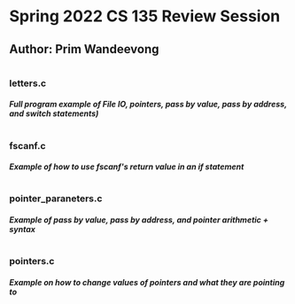 # Spring 2022 CS 135 Review Session
## Author: Prim Wandeevong 
# 
### letters.c 
##### Full program example of File IO, pointers, pass by value, pass by address, and switch statements)
#
### fscanf.c
##### Example of how to use fscanf's return value in an if statement
#
### pointer_paraneters.c
##### Example of pass by value, pass by address, and pointer arithmetic + syntax
#
### pointers.c
##### Example on how to change values of pointers and what they are pointing to
